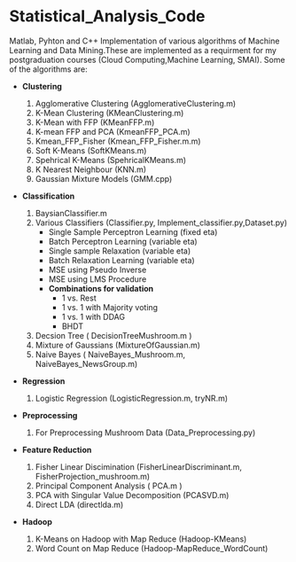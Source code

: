 # Statistical_Analysis_Code

Matlab, Pyhton and C++ Implementation of various algorithms of Machine Learning and Data Mining.These are implemented as a requirment for my postgraduation courses (Cloud Computing,Machine Learning, SMAI). Some of the algorithms are:

- **Clustering**
  1. Agglomerative Clustering (AgglomerativeClustering.m)
  2. K-Mean Clustering (KMeanClustering.m)
  3. K-Mean with FFP (KMeanFFP.m)
  4. K-mean FFP and PCA (KmeanFFP_PCA.m)
  5. Kmean_FFP_Fisher (Kmean_FFP_Fisher.m.m)
  6. Soft K-Means (SoftKMeans.m)
  7. Spehrical K-Means (SpehricalKMeans.m)
  8. K Nearest Neighbour (KNN.m)
  9. Gaussian Mixture Models (GMM.cpp)
  
- **Classification**
  1. BaysianClassifier.m
  2. Various Classifiers (Classifier.py, Implement_classifier.py,Dataset.py)
      - Single Sample Perceptron Learning (fixed eta)
      - Batch Perceptron Learning (variable eta)
      - Single sample Relaxation (variable eta)
      - Batch Relaxation Learning (variable eta)
      - MSE using Pseudo Inverse
      - MSE using LMS Procedure
      - **Combinations for validation**
        - 1 vs. Rest
        - 1 vs. 1 with Majority voting
        - 1 vs. 1 with DDAG
        - BHDT  
  3. Decsion Tree ( DecisionTreeMushroom.m )
  4. Mixture of Gaussians (MixtureOfGaussian.m)
  5. Naive Bayes ( NaiveBayes_Mushroom.m, NaiveBayes_NewsGroup.m)
  
- **Regression**
  1. Logistic Regression (LogisticRegression.m, tryNR.m)

- **Preprocessing**
  1. For Preprocessing Mushroom Data (Data_Preprocessing.py)

- **Feature Reduction**
  1. Fisher Linear Discimination (FisherLinearDiscriminant.m, FisherProjection_mushroom.m)
  3. Principal Component Analysis ( PCA.m )
  4. PCA with Singular Value Decomposition (PCASVD.m)
  5. Direct LDA (directlda.m)

- **Hadoop**
  1. K-Means on Hadoop with Map Reduce (Hadoop-KMeans)
  2. Word Count on Map Reduce (Hadoop-MapReduce_WordCount)
